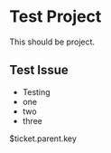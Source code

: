 # Test Project 

This should be project.

## Test Issue

- Testing
- one 
- two 
- three

$ticket.parent.key